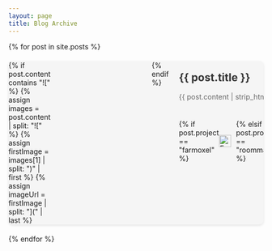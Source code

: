```yaml
---
layout: page
title: Blog Archive
---
```


{% for post in site.posts %}
  <div style="display: flex; margin: 20px 0; background: #f5f5f5; border-radius: 8px; overflow: hidden; box-shadow: 0 2px 5px rgba(0,0,0,0.1);">
    {% if post.content contains "![" %}
      {% assign images = post.content | split: "![" %}
      {% assign firstImage = images[1] | split: ")" | first %}
      {% assign imageUrl = firstImage | split: "](" | last %}
      <div style="flex: 0 0 200px; background-image: url({{ imageUrl }}); background-size: cover; background-position: center;"></div>
    {% endif %}
    <div style="padding: 20px; flex: 1;">
      <h2 style="margin-top: 0;"><a href="{{ post.url }}" style="text-decoration: none; color: #333;">{{ post.title }}</a></h2>
      <p style="color: #666;">{{ post.content | strip_html | truncatewords: 50 }}</p>
      <div style="display: flex; justify-content: space-between; align-items: center; margin-top: 20px;">
        <div style="display: flex; align-items: center;">
          {% if post.project == "farmoxel" %}
            <img src="{{ '/assets/images/farmoxel-icon.png' | relative_url }}" alt="Farmoxel" style="height: 24px; margin-right: 10px;">
          {% elsif post.project == "roommakers" %}
            <img src="{{ '/assets/images/roommakers-icon.png' | relative_url }}" alt="Room Makers" style="height: 24px; margin-right: 10px;">
          {% elsif post.project == "kta" %}
            <img src="{{ '/assets/images/kta-icon.png' | relative_url }}" alt="KTA" style="height: 24px; margin-right: 10px;">
          {% endif %}
          <span style="color: #888; font-size: 0.9em;">{{ post.date | date: "%B %d, %Y" }}</span>
          {% if post.tags %}
            <div style="margin-left: 15px;">
              {% for tag in post.tags %}
                <span style="background: #e0e0e0; padding: 3px 8px; border-radius: 12px; font-size: 0.8em; margin-right: 5px;">{{ tag }}</span>
              {% endfor %}
            </div>
          {% endif %}
        </div>
        <a href="{{ post.url }}" style="color: #4CAF50; text-decoration: none;">Read more →</a>
      </div>
    </div>
  </div>
{% endfor %}